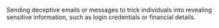 Sending deceptive emails or messages to trick individuals into revealing sensitive information, such as login credentials or financial details.